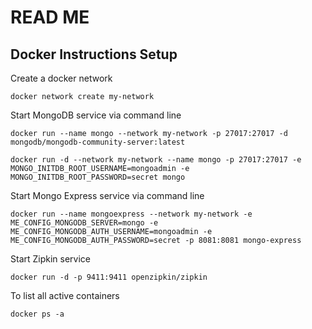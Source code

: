 # READ ME


## Docker Instructions Setup
Create a docker network
```
docker network create my-network
```

Start MongoDB service via command line
```
docker run --name mongo --network my-network -p 27017:27017 -d mongodb/mongodb-community-server:latest

docker run -d --network my-network --name mongo -p 27017:27017 -e MONGO_INITDB_ROOT_USERNAME=mongoadmin -e MONGO_INITDB_ROOT_PASSWORD=secret mongo
```

Start Mongo Express service via command line
```
docker run --name mongoexpress --network my-network -e ME_CONFIG_MONGODB_SERVER=mongo -e ME_CONFIG_MONGODB_AUTH_USERNAME=mongoadmin -e ME_CONFIG_MONGODB_AUTH_PASSWORD=secret -p 8081:8081 mongo-express
```

Start Zipkin service
```
docker run -d -p 9411:9411 openzipkin/zipkin
```

To list all active containers
```
docker ps -a
```